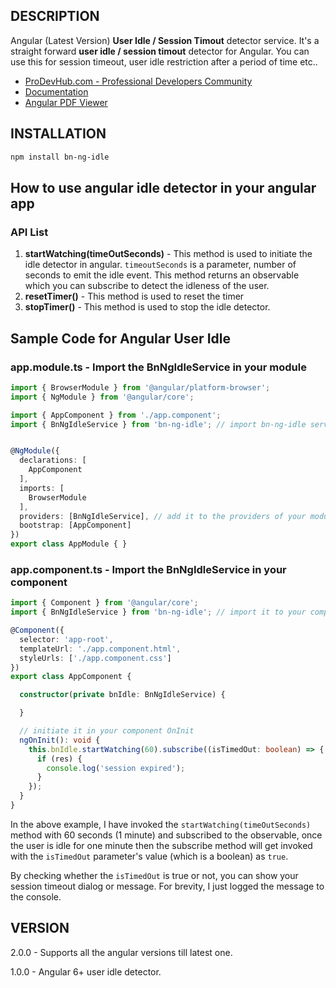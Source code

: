 ## DESCRIPTION
Angular (Latest Version) **User Idle / Session Timout** detector service. It's a straight forward **user idle / session timout** detector for Angular. You can use this for session timeout, user idle restriction after a period of time etc..

- [ProDevHub.com - Professional Developers Community](http://prodevhub.com/)
- [Documentation](https://prodevhub.com/2020/03/22/how-to-handle-user-idleness-and-session-timeout-in-angular/)
- [Angular PDF Viewer](https://www.npmjs.com/package/bn-ng-pdf-viewer)

## INSTALLATION
```sh
npm install bn-ng-idle
```

## How to use angular idle detector in your angular app

### API List
1. **startWatching(timeOutSeconds)** - This method is used to initiate the idle detector in angular. `timeoutSeconds` is a parameter, number of seconds to emit the idle event. This method returns an observable which you can subscribe to detect the idleness of the user.
2. **resetTimer()** - This method is used to reset the timer
3. **stopTimer()** - This method is used to stop the idle detector.



## Sample Code for Angular User Idle

### app.module.ts - Import the BnNgIdleService in your module

```typescript
import { BrowserModule } from '@angular/platform-browser';
import { NgModule } from '@angular/core';

import { AppComponent } from './app.component';
import { BnNgIdleService } from 'bn-ng-idle'; // import bn-ng-idle service


@NgModule({
  declarations: [
    AppComponent
  ],
  imports: [
    BrowserModule
  ],
  providers: [BnNgIdleService], // add it to the providers of your module
  bootstrap: [AppComponent]
})
export class AppModule { }

```


### app.component.ts - Import the BnNgIdleService in your component

```typescript
import { Component } from '@angular/core';
import { BnNgIdleService } from 'bn-ng-idle'; // import it to your component

@Component({
  selector: 'app-root',
  templateUrl: './app.component.html',
  styleUrls: ['./app.component.css']
})
export class AppComponent {

  constructor(private bnIdle: BnNgIdleService) {

  }

  // initiate it in your component OnInit
  ngOnInit(): void {
    this.bnIdle.startWatching(60).subscribe((isTimedOut: boolean) => {
      if (res) {
        console.log('session expired');
      }
    });
  }
}

```

In the above example, I have invoked the `startWatching(timeOutSeconds)` method with 60 seconds (1 minute) and subscribed to the observable, once the user is idle for one minute then the subscribe method will get invoked with the `isTimedOut` parameter's value (which is a boolean) as `true`.

By checking whether the `isTimedOut` is true or not, you can show your session timeout dialog or message. For brevity, I just logged the message to the console.

## VERSION

2.0.0 - Supports all the angular versions till latest one.

1.0.0 - Angular 6+ user idle detector.